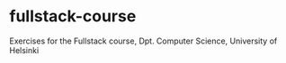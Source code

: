 # fullstack-course
Exercises for the Fullstack course, Dpt. Computer Science, University of Helsinki

